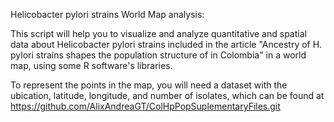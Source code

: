 Helicobacter pylori strains World Map analysis:

This script will help you to visualize and analyze quantitative and spatial data about Helicobacter pylori strains included in the article "Ancestry of H. pylori strains shapes the population structure of in Colombia" in a world map, using some R software's libraries.


To represent the points in the map, you will need a dataset with the ubication, latitude, longitude, and number of isolates, which can be found at https://github.com/AlixAndreaGT/ColHpPopSuplementaryFiles.git 
